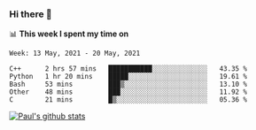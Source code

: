 ### Hi there 👋

📊 **This week I spent my time on**
<!--START_SECTION:waka-->
```text
Week: 13 May, 2021 - 20 May, 2021

C++      2 hrs 57 mins   ███████████░░░░░░░░░░░░░░   43.35 % 
Python   1 hr 20 mins    █████░░░░░░░░░░░░░░░░░░░░   19.61 % 
Bash     53 mins         ███▒░░░░░░░░░░░░░░░░░░░░░   13.10 % 
Other    48 mins         ███░░░░░░░░░░░░░░░░░░░░░░   11.92 % 
C        21 mins         █▒░░░░░░░░░░░░░░░░░░░░░░░   05.36 % 
```
<!--END_SECTION:waka-->


[![Paul's github stats](https://github-readme-stats.vercel.app/api?username=mickeyouyou&theme=dracula&show_icons=true)](https://github.com/anuraghazra/github-readme-stats)
